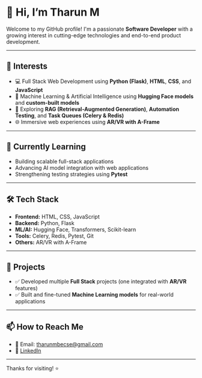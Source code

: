 # 👋 Hi, I’m Tharun M

Welcome to my GitHub profile! I'm a passionate **Software Developer** with a growing interest in cutting-edge technologies and end-to-end product development.

---

## 👀 Interests
- 💻 Full Stack Web Development using **Python (Flask)**, **HTML**, **CSS**, and **JavaScript**
- 🤖 Machine Learning & Artificial Intelligence using **Hugging Face models** and **custom-built models**
- 🧠 Exploring **RAG (Retrieval-Augmented Generation)**, **Automation Testing**, and **Task Queues (Celery & Redis)**
- 🌐 Immersive web experiences using **AR/VR with A-Frame**

---

## 🌱 Currently Learning
- Building scalable full-stack applications
- Advancing AI model integration with web applications
- Strengthening testing strategies using **Pytest**

---

## 🛠️ Tech Stack
- **Frontend:** HTML, CSS, JavaScript  
- **Backend:** Python, Flask  
- **ML/AI:** Hugging Face, Transformers, Scikit-learn  
- **Tools:** Celery, Redis, Pytest, Git  
- **Others:** AR/VR with A-Frame

---

## 🚀 Projects
- ✅ Developed multiple **Full Stack** projects (one integrated with **AR/VR** features)
- ✅ Built and fine-tuned **Machine Learning models** for real-world applications

---

## 📫 How to Reach Me
- 📧 Email: tharunmbecse@gmail.com  
- 🔗 [LinkedIn](https://www.linkedin.com/in/tharun-offi/)

---

Thanks for visiting! ⭐
